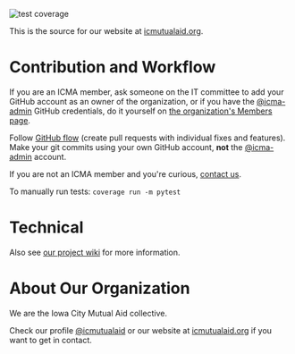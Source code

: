 ![test coverage](https://img.shields.io/codecov/c/github/icmutualaid/icma-website/main)

This is the source for our website at [icmutualaid.org](https://icmutualaid.org/).

# Contribution and Workflow

If you are an ICMA member, ask someone on the IT committee to add your GitHub account as an owner of the organization, or if you have the [@icma-admin](https://github.com/icma-admin) GitHub credentials, do it yourself on [the organization's Members page](https://github.com/orgs/icmutualaid/people).

Follow [GitHub flow](https://docs.github.com/en/get-started/using-github/github-flow) (create pull requests with individual fixes and features). Make your git commits using your own GitHub account, **not** the [@icma-admin](https://github.com/icma-admin) account.

If you are not an ICMA member and you're curious, [contact us](https://github.com/icmutualaid).

To manually run tests: `coverage run -m pytest`

# Technical

Also see [our project wiki](https://github.com/icmutualaid/icma-website/wiki/) for more information.

# About Our Organization

We are the Iowa City Mutual Aid collective.

Check our profile [@icmutualaid](https://github.com/icmutualaid) or our website at [icmutualaid.org](https://icmutualaid.org/) if you want to get in contact.
